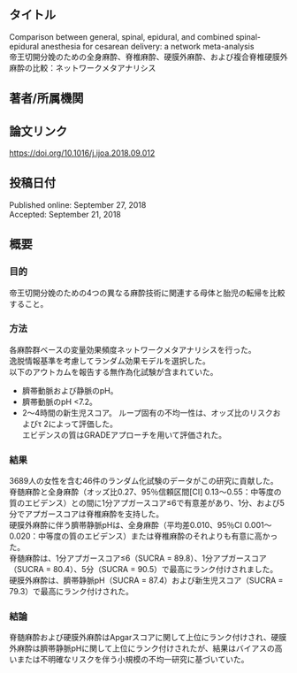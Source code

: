 ## タイトル
Comparison between general, spinal, epidural, and combined spinal-epidural anesthesia for cesarean delivery: a network meta-analysis  
帝王切開分娩のための全身麻酔、脊椎麻酔、硬膜外麻酔、および複合脊椎硬膜外麻酔の比較：ネットワークメタアナリシス

## 著者/所属機関

## 論文リンク
https://doi.org/10.1016/j.ijoa.2018.09.012

## 投稿日付
Published online: September 27, 2018  
Accepted: September 21, 2018

## 概要
### 目的
帝王切開分娩のための4つの異なる麻酔技術に関連する母体と胎児の転帰を比較すること。

### 方法
各麻酔群ベースの変量効果頻度ネットワークメタアナリシスを行った。  
逸脱情報基準を考慮してランダム効果モデルを選択した。  
以下のアウトカムを報告する無作為化試験が含まれていた。  
* 臍帯動脈および静脈のpH。
* 臍帯動脈のpH <7.2。
* 2〜4時間の新生児スコア。
ループ固有の不均一性は、オッズ比のリスクおよびτ 2によって評価した。  
エビデンスの質はGRADEアプローチを用いて評価された。

### 結果
3689人の女性を含む46件のランダム化試験のデータがこの研究に貢献した。  
脊髄麻酔と全身麻酔（オッズ比0.27、95％信頼区間\[CI\] 0.13〜0.55：中等度の質のエビデンス）との間に1分アプガースコア≤6で有意差があり、1分、および5分でアプガースコアは脊椎麻酔を支持した。  
硬膜外麻酔に伴う臍帯静脈pHは、全身麻酔（平均差0.010、95％CI 0.001〜0.020：中等度の質のエビデンス）または脊椎麻酔のそれよりも有意に高かった。  
脊髄麻酔は、1分アプガースコア≤6（SUCRA = 89.8）、1分アプガースコア（SUCRA = 80.4）、5分（SUCRA = 90.5）で最高にランク付けされました。  
硬膜外麻酔は、臍帯静脈pH（SUCRA = 87.4）および新生児スコア（SUCRA = 79.3）で最高にランク付けされた。

### 結論
脊髄麻酔および硬膜外麻酔はApgarスコアに関して上位にランク付けされ、硬膜外麻酔は臍帯静脈pHに関して上位にランク付けされたが、結果はバイアスの高いまたは不明確なリスクを伴う小規模の不均一研究に基づいていた。
